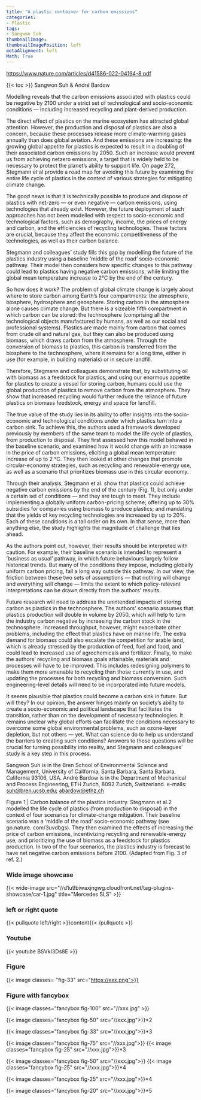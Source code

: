 ```yaml
---
title: "A plastic container for carbon emissions"
categories:
- Plastic
tags:
- Sangwon Suh
thumbnailImage:
thumbnailImagePosition: left
metaAlignment: left
Math: True
---
```

https://www.nature.com/articles/d41586-022-04164-8.pdf
<!--more-->
{{< toc >}}
Sangwon Suh & André Bardow

Modelling reveals that the carbon emissions associated with plastics could be negative by 2100 under a strict set of technological and socio-economic conditions — including increased recycling and plant-derived production.

The direct effect of plastics on the marine ecosystem has attracted global attention. However, the production and disposal of plastics are also a concern, because these processes release more climate-warming gases annually than does global aviation. And these emissions are increasing: the growing global appetite for plastics is expected to result in a doubling of their associated carbon emissions by 2050. Such an increase would prevent us from achieving netzero emissions, a target that is widely held to be necessary to protect the planet’s ability to support life. On page 272, Stegmann et al provide a road map for avoiding this future by examining the entire life cycle of plastics in the context of various strategies for mitigating climate change.

The good news is that it is technically possible to produce and dispose of plastics with net-zero — or even negative — carbon emissions, using technologies that already exist. However, the future deployment of such approaches has not been modelled with respect to socio-economic and technological factors, such as demography, income, the prices of energy and carbon, and the efficiencies of recycling technologies. These factors are crucial, because they affect the economic competitiveness of the technologies, as well as their carbon balance.

Stegmann and colleagues’ study fills this gap by modelling the future of the plastics industry using a baseline ‘middle of the road’ socio-economic pathway. Their model then considers how specific changes to this pathway could lead to plastics having negative carbon emissions, while limiting the global mean temperature increase to 2°C by the end of the century.

So how does it work? The problem of global climate change is largely about where to store carbon among Earth’s four compartments: the atmosphere, biosphere, hydrosphere and geosphere. Storing carbon in the atmosphere alone causes climate change. But there is a sizeable fifth compartment in which carbon can be stored: the technosphere (comprising all the technological objects manufactured by humans, as well as our social and professional systems). Plastics are made mainly from carbon that comes from crude oil and natural gas, but they can also be produced using biomass, which draws carbon from the atmosphere. Through the conversion of biomass to plastics, this carbon is transferred from the biosphere to the technosphere, where it remains for a long time, either in use (for example, in building materials) or in secure landfill.

Therefore, Stegmann and colleagues demonstrate that, by substituting oil with biomass as a feedstock for plastics, and using our enormous appetite for plastics to create a vessel for storing carbon, humans could use the global production of plastics to remove carbon from the atmosphere. They show that increased recycling would further reduce the reliance of future plastics on biomass feedstock, energy and space for landfill.

The true value of the study lies in its ability to offer insights into the socio-economic and technological conditions under which plastics turn into a carbon sink. To achieve this, the authors used a framework developed previously by members of the same team to model the life cycle of plastics, from production to disposal. They first assessed how this model behaved in the baseline scenario, and examined how it would change with an increase in the price of carbon emissions, eliciting a global mean temperature increase of up to 2 °C. They then looked at other changes that promote circular-economy strategies, such as recycling and renewable-energy use, as well as a scenario that prioritizes biomass use in this circular economy.

Through their analysis, Stegmann et al. show that plastics could achieve negative carbon emissions by the end of the century (Fig. 1), but only under a certain set of conditions — and they are tough to meet. They include implementing a globally uniform carbon-pricing scheme; offering up to 30% subsidies for companies using biomass to produce plastics; and mandating that the yields of key recycling technologies are increased by up to 20%. Each of these conditions is a tall order on its own. In that sense, more than anything else, the study highlights the magnitude of challenge that lies ahead.

As the authors point out, however, their results should be interpreted with caution. For example, their baseline scenario is intended to represent a ‘business as usual’ pathway, in which future behaviours largely follow historical trends. But many of the conditions they impose, including globally uniform carbon pricing, fall a long way outside this pathway. In our view, the friction between these two sets of assumptions — that nothing will change and everything will change — limits the extent to which policy-relevant interpretations can be drawn directly from the authors’ results.

Future research will need to address the unintended impacts of storing carbon as plastics in the technosphere. The authors’ scenario assumes that plastics production will double in volume by 2050, which will help to turn the industry carbon negative by increasing the carbon stock in the technosphere. Increased throughput, however, might exacerbate other problems, including the effect that plastics have on marine life. The extra demand for biomass could also escalate the competition for arable land, which is already stressed by the production of feed, fuel and food, and could lead to increased use of agrochemicals and fertilizer. Finally, to make the authors’ recycling and biomass goals attainable, materials and processes will have to be improved. This includes redesigning polymers to make them more amenable to recycling than those currently in use, and updating the processes for both recycling and biomass conversion. Such engineering-level details will need to be incorporated into future models.

It seems plausible that plastics could become a carbon sink in future. But will they? In our opinion, the answer hinges mainly on society’s ability to create a socio-economic and political landscape that facilitates the transition, rather than on the development of necessary technologies. It remains unclear why global efforts can facilitate the conditions necessary to overcome some global environmental problems, such as ozone-layer depletion, but not others — yet. What can science do to help us understand the barriers to creating such conditions? Answers to these questions will be crucial for turning possibility into reality, and Stegmann and colleagues’ study is a key step in this process.

Sangwon Suh is in the Bren School of Environmental Science and Management, University of California, Santa Barbara, Santa Barbara, California 93106, USA.
André Bardow is in the Department of Mechanical and Process Engineering, ETH Zurich, 8092 Zurich, Switzerland.
e-mails: suh@bren.ucsb.edu; abardow@ethz.ch

























Figure 1 | Carbon balance of the plastics industry. Stegmann et al.2 modelled the life cycle of plastics (from production to disposal) in the context of
four scenarios for climate-change mitigation. Their baseline scenario was a ‘middle of the road’ socio-economic pathway (see go.nature. com/3uvdbgs). They then examined the effects of increasing the price of carbon emissions,
incentivizing recycling and renewable-energy use, and prioritizing the use of biomass as a feedstock for plastics production. In two of the four scenarios, the plastics industry is forecast to have net negative carbon emissions before 2100. (Adapted from Fig. 3 of ref. 2.)

### Wide image showcase
{{< wide-image src="//d1u9biwaxjngwg.cloudfront.net/tag-plugins-showcase/car-1.jpg" title="Mercedes SLS" >}}

### left or right quote
{{< pullquote left/right >}}content{{< /pullquote >}}

### Youtube
{{< youtube BSVkI3Ds8E >}}

### Figure
{{< image classes= "fig-33" src="https://xxx.png">}}

### Figure with fancybox
{{< image classes="fancybox fig-100" src="//xxx.jpg" >}}

{{< image classes="fancybox fig-50" src="//xxx.jpg">}}*2

{{< image classes="fancybox fig-33" src="//xxx.jpg">}}*3

{{< image classes="fancybox fig-75" src="//xxx.jpg">}}
{{< image classes="fancybox fig-25" src="//xxx.jpg">}}*3

{{< image classes="fancybox fig-50" src="//xxx.jpg">}}
{{< image classes="fancybox fig-25" src="//xxx.jpg">}}*4

{{< image classes="fancybox fig-25" src="//xxx.jpg">}}*4

{{< image classes="fancybox fig-20" src="//xxx.jpg">}}*5
